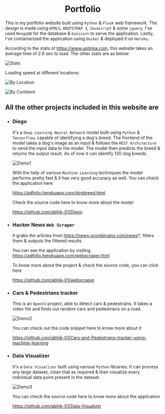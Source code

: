 <h1 align='center'>Portfolio</h1>

This is my portfolio website built using `Python` & `Flask` web framework.
The design is made using `HTML5`, `BOOTSTRAP 3`, `Javascript` & some `jquery`.
I've used `MongoDB` for the database & `Gunicorn` to serve the application.
Lastly, I've containerized the application using `Docker` & deployed it on `Heroku`.

According to the stats of https://www.uptimia.com, this website takes an average time of 2.6 sec to load.
The other stats are as below:

![Stats](https://drive.google.com/uc?export=view&id=1X2HKfyeponyB8Ue81HphTmU10Mr2K1T_)

Loading speed at different locations:

![By Location](https://drive.google.com/uc?export=view&id=1F08E8SBl2O8WHkcPoWts2C3kTGaD8X4x)

![By Contitent](https://drive.google.com/uc?export=view&id=1bAaE1_VaakHc3NKAMht8GgCNAgy8EeOv)

## All the other projects included in this website are

* ### Diego

  It's a `Deep Learning Neural Network` model built using `Python` & `Tensorflow`, capable of identifying a dog's breed.
  The frontend of the model takes a dog's image as an input & follows the `REST Architecture`
  to send the input data to the model. The model then predicts the breed & returns the output result.
  As of now it can identify 120 dog breeds.
  
  ![Demo1](https://drive.google.com/uc?export=view&id=1scOOYB2EET20qnXzouhAC8rE8Y65t48k)
  
  With the help of various `Machine Learning` techniques the model performs pretty fast
  & it has very good accuracy as well.
  You can check the application here
  
  https://adfolio.herokuapp.com/dogbreed.html 
  
  Check the source code here to know more about the model
  
  https://github.com/abhik-01/Diego
  
* ### Hacker News `Web Scraper`

  It grabs the articles from https://news.ycombinator.com/news?, filters them &
  outputs the filtered results.
  
  You can see the application by visiting https://adfolio.herokuapp.com/webscraper.html
  
  To know more about the project & check the source code, you can click here
  
  https://github.com/abhik-01/webscraper
  
* ### Cars & Pedestrians tracker

  This is an `OpenCV` project, able to detect cars & pedestrians. It takes a video file and
  finds out random cars and pedestrians on a road.
  
  ![Demo2](https://drive.google.com/uc?export=view&id=1-CVJExONC9YaL6MnuLdoZkh_bRjXQ9sq)
  
  You can check out the code snippet here to know more about it
  
  https://github.com/abhik-01/Cars-and-Pedestrians-tracker-using-machine-learning

* ### Data Visualizer

  It's a `Data Visualizer` built using various `Python` libraries. It can process any large
  dataset, clean that as required & then visualize every individual data point present in the dataset.
  
  ![Demo3](https://drive.google.com/uc?export=view&id=1DLrWuBsVMyU5Njm-Gt5gJfR4_32M7AF1)
  
  You can check the source code here to know more about the application
  
  https://github.com/abhik-01/Data-Visualizer

